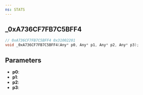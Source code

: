 ```yaml
---
ns: STATS
---
```

## _0xA736CF7FB7C5BFF4

```c
// 0xA736CF7FB7C5BFF4 0x31002201
void _0xA736CF7FB7C5BFF4(Any* p0, Any* p1, Any* p2, Any* p3);
```


## Parameters
* **p0**: 
* **p1**: 
* **p2**: 
* **p3**: 

